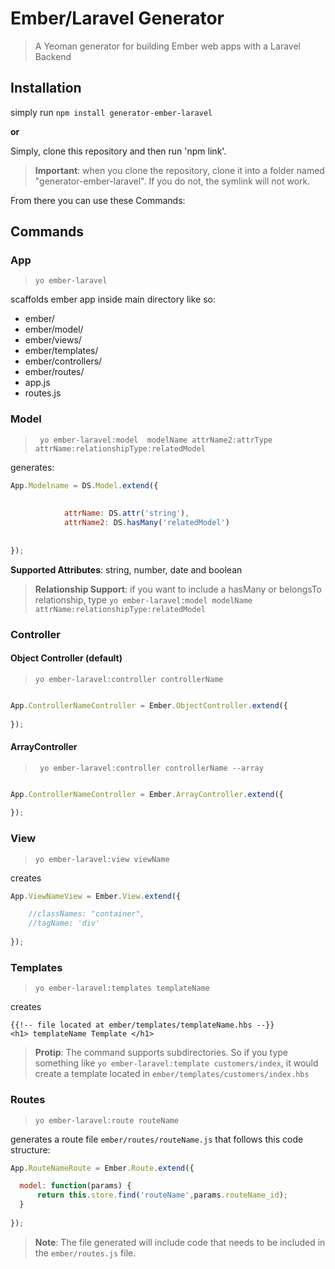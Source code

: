 Ember/Laravel Generator
========================

> A Yeoman generator for building Ember web apps with a Laravel Backend

Installation
-------------

simply run ```npm install generator-ember-laravel```

**or**

Simply, clone this repository and then run 'npm link'.

> **Important**: when you clone the repository, clone it into a folder named "generator-ember-laravel". If you do not, the symlink will not work.

From there you can use these Commands: 

Commands
--------


### App

> ``` yo ember-laravel ```

scaffolds ember app inside main directory like so:

- ember/
- ember/model/
- ember/views/
- ember/templates/
- ember/controllers/
- ember/routes/
- app.js
- routes.js

### Model

> ``` yo ember-laravel:model  modelName attrName2:attrType attrName:relationshipType:relatedModel```

generates: 

```javascript
App.Modelname = DS.Model.extend({
	
		
			attrName: DS.attr('string'),
			attrName2: DS.hasMany('relatedModel')
		
	
});
```

**Supported Attributes**: string, number, date and boolean

> **Relationship Support**: if you want to include a hasMany or belongsTo relationship, type ```yo ember-laravel:model modelName attrName:relationshipType:relatedModel```

### Controller

#### Object Controller (default)

> ``` yo ember-laravel:controller controllerName ```


```javascript

App.ControllerNameController = Ember.ObjectController.extend({
  
});
```

#### ArrayController

> ``` yo ember-laravel:controller controllerName --array```

```javascript

App.ControllerNameController = Ember.ArrayController.extend({
  
});
```


### View

> ``` yo ember-laravel:view viewName ```

creates

```javascript
App.ViewNameView = Ember.View.extend({

	//classNames: "container",
	//tagName: 'div'
  
});
```


### Templates

> ``` yo ember-laravel:templates templateName ```

creates

```Handlebars
{{!-- file located at ember/templates/templateName.hbs --}}
<h1> templateName Template </h1> 

```

> **Protip**: The command supports subdirectories. So if you type something like ```yo ember-laravel:template customers/index```, it would create a template located in ```ember/templates/customers/index.hbs```

### Routes

> ``` yo ember-laravel:route routeName ```

generates a route file ```ember/routes/routeName.js``` that follows this code structure:

```javascript
App.RouteNameRoute = Ember.Route.extend({

  model: function(params) {
      return this.store.find('routeName',params.routeName_id); 
  }
  
});
```

> **Note**: The file generated will include code that needs to be included in the ```ember/routes.js``` file.
